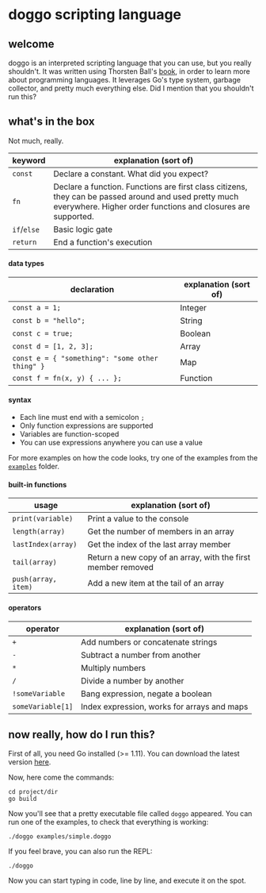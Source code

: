 # doggo scripting language

## welcome

doggo is an interpreted scripting language that you can use, but you really shouldn't. It was written using Thorsten Ball's [book](https://interpreterbook.com), in order to learn more about programming languages.
It leverages Go's type system, garbage collector, and pretty much everything else. Did I mention that you shouldn't run this?

## what's in the box

Not much, really.

| **keyword** | **explanation (sort of)** |
|---|---|
| `const` | Declare a constant. What did you expect? |
| `fn` | Declare a function. Functions are first class citizens, they can be passed around and used pretty much everywhere. Higher order functions and closures are supported. |
| `if`/`else` | Basic logic gate |
| `return` | End a function's execution |

#### data types

| **declaration** | **explanation (sort of)** |
|---|---|
| `const a = 1;` | Integer |
| `const b = "hello";` | String |
| `const c = true;` | Boolean |
| `const d = [1, 2, 3];` | Array |
| `const e = { "something": "some other thing" }` | Map |
| `const f = fn(x, y) { ... };` | Function |
 
#### syntax
 
* Each line must end with a semicolon `;`
* Only function expressions are supported
* Variables are function-scoped
* You can use expressions anywhere you can use a value
 
For more examples on how the code looks, try one of the examples from the [`examples`](examples) folder.

#### built-in functions

| **usage** | **explanation (sort of)** |
|---|---|
| `print(variable)` | Print a value to the console |
| `length(array)` | Get the number of members in an array |
| `lastIndex(array)` | Get the index of the last array member |
| `tail(array)` | Return a new copy of an array, with the first member removed |
| `push(array, item)` | Add a new item at the tail of an array |

#### operators

| **operator** | **explanation (sort of)** |
|---|---|
| `+` | Add numbers or concatenate strings |
| `-` | Subtract a number from another |
| `*` | Multiply numbers |
| `/` | Divide a number by another |
| `!someVariable` | Bang expression, negate a boolean |
| `someVariable[1]` | Index expression, works for arrays and maps |

## now really, how do I run this?

First of all, you need Go installed (>= 1.11). You can download the latest version [here](https://golang.org/dl/).

Now, here come the commands:

```nohighlight
cd project/dir
go build
```

Now you'll see that a pretty executable file called `doggo` appeared.
You can run one of the examples, to check that everything is working:

```nohighlight
./doggo examples/simple.doggo
```

If you feel brave, you can also run the REPL:
```nohighlight
./doggo
```
Now you can start typing in code, line by line, and execute it on the spot.
